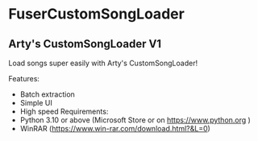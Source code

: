 # FuserCustomSongLoader
## Arty's CustomSongLoader V1
Load songs super easily with Arty's CustomSongLoader!

Features:
- Batch extraction
- Simple UI
- High speed
Requirements:
- Python 3.10 or above (Microsoft Store or on https://www.python.org )
- WinRAR (https://www.win-rar.com/download.html?&L=0)
